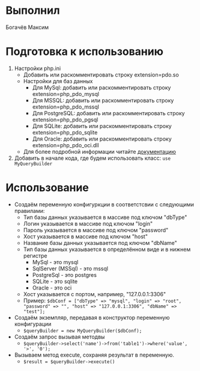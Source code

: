 # Выполнил #
Богачёв Максим
# Подготовка к использованию #
1. Настройки php.ini
     - Добавить или раскомментировать строку extension=pdo.so
     - Настройки для баз данных
          - Для MySql: добавить или раскомментировать строку extension=php_pdo_mysql
          - Для MSSQL: добавить или раскомментировать строку extension=php_pdo_mssql
          - Для PostgreSQL: добавить или раскомментировать строку extension=php_pdo_pgsql
          - Для SQLite: добавить или раскомментировать строку extension=php_pdo_sqlite
          - Для Oracle: добавить или раскомментировать строку extension=php_pdo_oci.dll
    - Для более подробной информации читайте [документацию](https://www.php.net/manual/ru/pdo.installation.php) 
2. Добавить в начале кода, где будем использовать класс: ```use MyQueryBuilder```
# Использование #
* Создаём переменную конфигуркции в соответстсвии с следующими правилами:
     - Тип базы данных указывается в массиве под ключом "dbType"
     - Логин указывается в массиве под ключом "login"
     - Пароль указывается в массиве под ключом "password"
     - Хост указывается в массиве под ключом "host"
     - Название базы данных указывается под ключом "dbName"
     - Тип базы данных указывается в определённом виде и в нижнем регистре
          - MySql - это mysql
          - SqlServer (MSSql) - это mssql
          - PostgreSql - это postgres
          - SQLite - это sqlite
          - Oracle - это oci
     - Хост указывается с портом, например, "127.0.0.1:3306"
     - Пример: ``` $dbConf = ["dbType" => "mysql", "login" => "root", "password" => "", "host" => "127.0.0.1:3306", "dbName" => "test"]; ```
* Создаём экземпляр, передавая в конструктор переменную конфигурации
     - ``` $queryBuilder = new MyQueryBuilder($dbConf); ```
* Создаём запрос вызывая методвы
     - ``` $queryBuilder->select('name')->from('table1')->where('value', '>', '0'); ```
* Вызываем метод execute, сохраняя результат в переменную.
     - ``` $result = $queryBuilder->execute() ```

